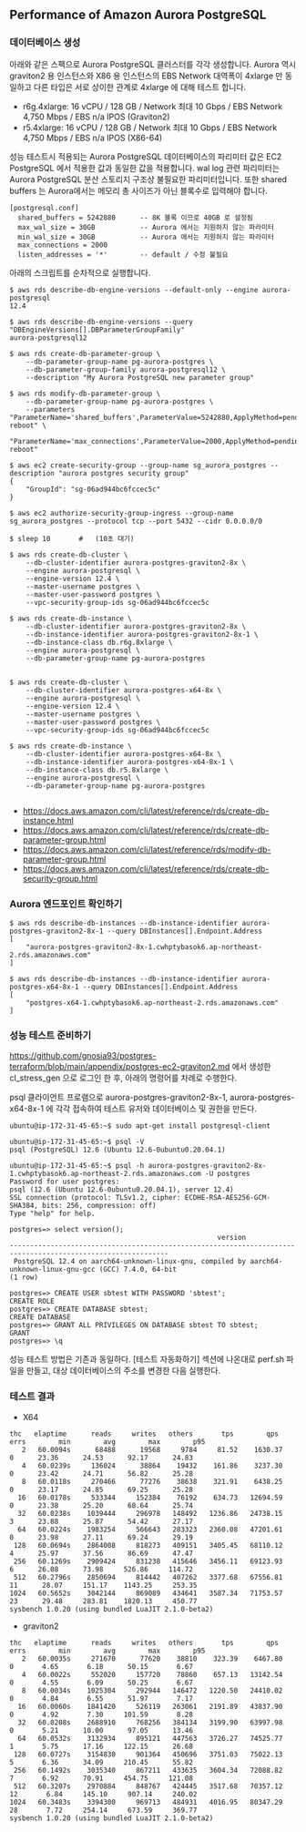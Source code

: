 ## Performance of Amazon Aurora PostgreSQL ##

### 데이터베이스 생성 ###

아래와 같은 스팩으로 Aurora PostgreSQL 클러스터를 각각 생성합니다. Aurora 역시 graviton2 용 인스턴스와 X86 용 인스턴스의 EBS Network 대역폭이 4xlarge 만 동일하고 다른 타입은 서로 상이한 관계로 4xlarge 에 대해 테스트 합니다.  

- r6g.4xlarge: 16 vCPU / 128 GB / Network 최대 10 Gbps / EBS Network 4,750 Mbps / EBS n/a IPOS (Graviton2)
- r5.4xlarge: 16 vCPU / 128 GB / Network 최대 10 Gbps / EBS Network 4,750 Mbps / EBS n/a IPOS (X86-64)

성능 테스트시 적용되는 Aurora PostgreSQL 데이터베이스의 파리미터 값은 EC2 PostgreSQL 에서 적용한 값과 동일한 값을 적용합니다. wal log 관련 파리미터는 Aurora PostgreSQL 분산 스토리지 구조상 불필요한 파리미터입니다. 또한 shared buffers 는 Aurora에서는 메모리 총 사이즈가 아닌 블록수로 입력해야 합니다. 
```
[postgresql.conf]
  shared_buffers = 5242880      -- 8K 블록 이므로 40GB 로 설정됨
  max_wal_size = 30GB           -- Aurora 에서는 지원하지 않는 파라미터
  min_wal_size = 30GB           -- Aurora 에서는 지원하지 않는 파라미터
  max_connections = 2000
  listen_addresses = '*'        -- default / 수정 불필요
```

아래의 스크립트를 순차적으로 실행합니다. 

```
$ aws rds describe-db-engine-versions --default-only --engine aurora-postgresql
12.4

$ aws rds describe-db-engine-versions --query "DBEngineVersions[].DBParameterGroupFamily"
aurora-postgresql12

$ aws rds create-db-parameter-group \
    --db-parameter-group-name pg-aurora-postgres \
    --db-parameter-group-family aurora-postgresql12 \
    --description "My Aurora PostgreSQL new parameter group"

$ aws rds modify-db-parameter-group \
    --db-parameter-group-name pg-aurora-postgres \
    --parameters "ParameterName='shared_buffers',ParameterValue=5242880,ApplyMethod=pending-reboot" \
                 "ParameterName='max_connections',ParameterValue=2000,ApplyMethod=pending-reboot"   

$ aws ec2 create-security-group --group-name sg_aurora_postgres --description "aurora postgres security group"
{
    "GroupId": "sg-06ad944bc6fccec5c"
}

$ aws ec2 authorize-security-group-ingress --group-name sg_aurora_postgres --protocol tcp --port 5432 --cidr 0.0.0.0/0

$ sleep 10       #   (10초 대기)                    
                                        
$ aws rds create-db-cluster \
    --db-cluster-identifier aurora-postgres-graviton2-8x \
    --engine aurora-postgresql \
    --engine-version 12.4 \
    --master-username postgres \
    --master-user-password postgres \
    --vpc-security-group-ids sg-06ad944bc6fccec5c          

$ aws rds create-db-instance \
    --db-cluster-identifier aurora-postgres-graviton2-8x \
    --db-instance-identifier aurora-postgres-graviton2-8x-1 \
    --db-instance-class db.r6g.8xlarge \
    --engine aurora-postgresql \
    --db-parameter-group-name pg-aurora-postgres
    
    
$ aws rds create-db-cluster \
    --db-cluster-identifier aurora-postgres-x64-8x \
    --engine aurora-postgresql \
    --engine-version 12.4 \
    --master-username postgres \
    --master-user-password postgres \
    --vpc-security-group-ids sg-06ad944bc6fccec5c
    
$ aws rds create-db-instance \
    --db-cluster-identifier aurora-postgres-x64-8x \
    --db-instance-identifier aurora-postgres-x64-8x-1 \
    --db-instance-class db.r5.8xlarge \
    --engine aurora-postgresql \
    --db-parameter-group-name pg-aurora-postgres
    
```

* https://docs.aws.amazon.com/cli/latest/reference/rds/create-db-instance.html
* https://docs.aws.amazon.com/cli/latest/reference/rds/create-db-parameter-group.html
* https://docs.aws.amazon.com/cli/latest/reference/rds/modify-db-parameter-group.html
* https://docs.aws.amazon.com/cli/latest/reference/rds/create-db-security-group.html


### Aurora 엔드포인트 확인하기 ###

```
$ aws rds describe-db-instances --db-instance-identifier aurora-postgres-graviton2-8x-1 --query DBInstances[].Endpoint.Address
[
    "aurora-postgres-graviton2-8x-1.cwhptybasok6.ap-northeast-2.rds.amazonaws.com"
]

$ aws rds describe-db-instances --db-instance-identifier aurora-postgres-x64-8x-1 --query DBInstances[].Endpoint.Address
[
    "postgres-x64-1.cwhptybasok6.ap-northeast-2.rds.amazonaws.com"
]
```


### 성능 테스트 준비하기 ###

https://github.com/gnosia93/postgres-terraform/blob/main/appendix/postgres-ec2-graviton2.md 에서 생성한 cl_stress_gen 으로 로그인 한 후, 아래의 명령어를 차례로 수행한다. 

psql 클라이언트 프로램으로 aurora-postgres-graviton2-8x-1, aurora-postgres-x64-8x-1 에 각각 접속하여 테스트 유저와 데이터베이스 및 권한을 만든다. 

```
ubuntu@ip-172-31-45-65:~$ sudo apt-get install postgresql-client

ubuntu@ip-172-31-45-65:~$ psql -V
psql (PostgreSQL) 12.6 (Ubuntu 12.6-0ubuntu0.20.04.1)

ubuntu@ip-172-31-45-65:~$ psql -h aurora-postgres-graviton2-8x-1.cwhptybasok6.ap-northeast-2.rds.amazonaws.com -U postgres
Password for user postgres: 
psql (12.6 (Ubuntu 12.6-0ubuntu0.20.04.1), server 12.4)
SSL connection (protocol: TLSv1.2, cipher: ECDHE-RSA-AES256-GCM-SHA384, bits: 256, compression: off)
Type "help" for help.

postgres=> select version();
                                                   version                                                   
-------------------------------------------------------------------------------------------------------------
 PostgreSQL 12.4 on aarch64-unknown-linux-gnu, compiled by aarch64-unknown-linux-gnu-gcc (GCC) 7.4.0, 64-bit
(1 row)

postgres=> CREATE USER sbtest WITH PASSWORD 'sbtest';
CREATE ROLE
postgres=> CREATE DATABASE sbtest;
CREATE DATABASE
postgres=> GRANT ALL PRIVILEGES ON DATABASE sbtest TO sbtest;
GRANT
postgres=> \q
```



성능 테스트 방법은 기존과 동일하다. [테스트 자동화하기] 섹션에 나온대로 perf.sh 파일을 만들고, 대상 데이터베이스의 주소를 변경한 다음 실행한다. 

### 테스트 결과 ###

* X64
```
thc   elaptime      reads     writes   others       tps        qps    errs        min        avg        max        p95
   2   60.0094s      68488      19568     9784     81.52    1630.37       0      23.36      24.53      92.17      24.83
   4   60.0239s     136024      38864    19432    161.86    3237.30       0      23.42      24.71      56.82      25.28
   8   60.0118s     270466      77276    38638    321.91    6438.25       0      23.17      24.85      69.25      25.28
  16   60.0178s     533344     152384    76192    634.73   12694.59       0      23.38      25.20      68.64      25.74
  32   60.0238s    1039444     296978   148492   1236.86   24738.15       3      23.88      25.87      54.42      27.17
  64   60.0224s    1983254     566643   283323   2360.08   47201.61       0      23.98      27.11      69.24      29.19
 128   60.0694s    2864008     818273   409151   3405.45   68110.12       4      25.97      37.56      86.69      47.47
 256   60.1269s    2909424     831238   415646   3456.11   69123.93       6      26.08      73.98     526.86     114.72
 512   60.2796s    2850694     814442   407262   3377.68   67556.81      11      28.07     151.17    1143.25     253.35
1024   60.5652s    3042144     869089   434641   3587.34   71753.57      23      29.48     283.81    1820.13     450.77
sysbench 1.0.20 (using bundled LuaJIT 2.1.0-beta2)
```

* graviton2
```
thc   elaptime      reads     writes   others       tps        qps    errs        min        avg        max        p95
   2   60.0035s     271670      77620    38810    323.39    6467.80       0       4.65       6.18      50.15       6.67
   4   60.0022s     552020     157720    78860    657.13   13142.54       0       4.55       6.09      50.25       6.67
   8   60.0034s    1025304     292944   146472   1220.50   24410.02       0       4.84       6.55      51.97       7.17
  16   60.0060s    1841420     526119   263061   2191.89   43837.90       0       4.92       7.30     101.59       8.28
  32   60.0208s    2688910     768256   384134   3199.90   63997.98       0       5.21      10.00      97.05      13.46
  64   60.0532s    3132934     895121   447563   3726.27   74525.77       1       5.75      17.16     122.15      26.68
 128   60.0727s    3154830     901364   450696   3751.03   75022.13       5       6.36      34.09     210.45      55.82
 256   60.1492s    3035340     867211   433635   3604.34   72088.82       7       6.92      70.91     454.75     121.08
 512   60.3207s    2970884     848767   424445   3517.68   70357.12      12       6.84     145.10     907.14     240.02
1024   60.3483s    3394300     969713   484931   4016.95   80347.29      28       7.72     254.14     673.59     369.77
sysbench 1.0.20 (using bundled LuaJIT 2.1.0-beta2)

```




